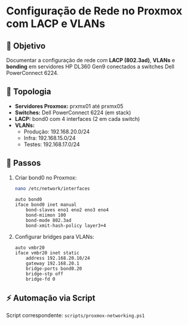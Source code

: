 # **Configuração de Rede no Proxmox com LACP e VLANs**

## **📌 Objetivo**
Documentar a configuração de rede com **LACP (802.3ad)**, **VLANs** e **bonding** em servidores HP DL360 Gen9 conectados a switches Dell PowerConnect 6224.

## **📜 Topologia**
- **Servidores Proxmox:** prxmx01 até prxmx05
- **Switches:** Dell PowerConnect 6224 (em stack)
- **LACP:** bond0 com 4 interfaces (2 em cada switch)
- **VLANs:**
    - Produção: 192.168.20.0/24
    - Infra: 192.168.15.0/24
    - Testes: 192.168.17.0/24

## **🚀 Passos**
1. Criar bond0 no Proxmox:
   ```bash
   nano /etc/network/interfaces
   ```
   ```
   auto bond0
   iface bond0 inet manual
       bond-slaves eno1 eno2 eno3 eno4
       bond-miimon 100
       bond-mode 802.3ad
       bond-xmit-hash-policy layer3+4
   ```

2. Configurar bridges para VLANs:
   ```
   auto vmbr20
   iface vmbr20 inet static
       address 192.168.20.10/24
       gateway 192.168.20.1
       bridge-ports bond0.20
       bridge-stp off
       bridge-fd 0
   ```

## **⚡ Automação via Script**
Script correspondente: `scripts/proxmox-networking.ps1`
